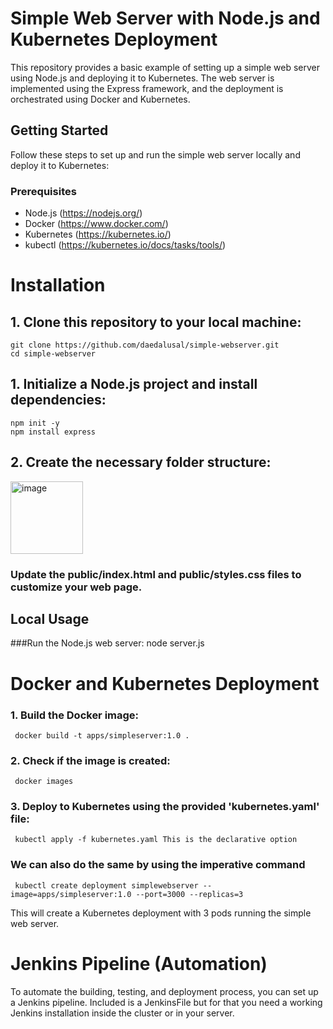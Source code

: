 # Simple Web Server with Node.js and Kubernetes Deployment

This repository provides a basic example of setting up a simple web server using Node.js and deploying it to Kubernetes. The web server is implemented using the Express framework, and the deployment is orchestrated using Docker and Kubernetes.

## Getting Started

Follow these steps to set up and run the simple web server locally and deploy it to Kubernetes:

### Prerequisites

- Node.js (https://nodejs.org/)
- Docker (https://www.docker.com/)
- Kubernetes (https://kubernetes.io/)
- kubectl (https://kubernetes.io/docs/tasks/tools/)

# Installation

## 1. Clone this repository to your local machine:

    git clone https://github.com/daedalusal/simple-webserver.git
    cd simple-webserver
## 1. Initialize a Node.js project and install dependencies:
    npm init -y
    npm install express
## 2. Create the necessary folder structure:
<img width="116" alt="image" src="https://github.com/daedalusal/Webserver-in-Kubernetes/assets/118228709/03160b13-f32f-442d-adce-d0c0e3dec967">

### Update the __public/index.html__ and __public/styles.css__ files to customize your web page.

##  Local Usage ##
###Run the Node.js web server:
      node server.js
# Docker and Kubernetes Deployment

### 1. Build the Docker image:
     docker build -t apps/simpleserver:1.0 .
### 2. Check if the image is created:
     docker images
###  3. Deploy to Kubernetes using the provided 'kubernetes.yaml' file:
     kubectl apply -f kubernetes.yaml This is the declarative option
   
###  We can also do the same by using the imperative command 
     kubectl create deployment simplewebserver --image=apps/simpleserver:1.0 --port=3000 --replicas=3
  
This will create a Kubernetes deployment with 3 pods running the simple web server.

# Jenkins Pipeline (Automation)
To automate the building, testing, and deployment process, you can set up a Jenkins pipeline. Included is a JenkinsFile but for that you need a working Jenkins installation inside the cluster or in your server.
